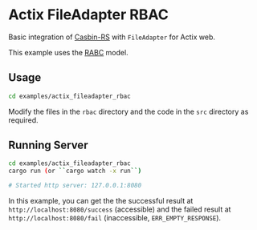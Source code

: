 # Actix FileAdapter RBAC

Basic integration of [Casbin-RS](https://github.com/casbin/casbin-rs) with `FileAdapter` for Actix web.

This example uses the [RABC](https://en.wikipedia.org/wiki/Role-based_access_control) model.

## Usage

```sh
cd examples/actix_fileadapter_rbac
```

Modify the files in the `rbac` directory and the code in the `src` directory as required.

## Running Server

```sh
cd examples/actix_fileadapter_rbac
cargo run (or ``cargo watch -x run``)

# Started http server: 127.0.0.1:8080
```

In this example, you can get the the successful result at `http://localhost:8080/success` (accessible) and the failed result at `http://localhost:8080/fail` (inaccessible, `ERR_EMPTY_RESPONSE`).
